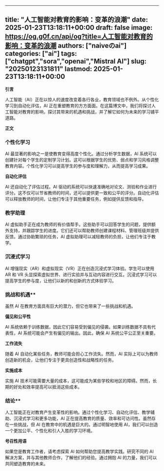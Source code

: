 
---
title: "人工智能对教育的影响：变革的浪潮"
date: 2025-01-23T13:18:11+00:00
draft: false
image: https://og.g0f.cn/api/og?title=人工智能对教育的影响：变革的浪潮
authors: ["naiveのai"]
categories: ["ai"]
tags: ["chatgpt","sora","openai","Mistral AI"]
slug: "20250123131811"
lastmod: 2025-01-23T13:18:11+00:00
---
**引言**

人工智能（AI）正在以惊人的速度改变着各行各业，教育领域也不例外。从个性化学习到自动化评估，AI 正在重塑教育的方方面面。在这篇博文中，我们将探讨人工智能对教育的影响，探讨其带来的机遇和挑战，并了解它如何为未来的学习铺平道路。

**正文**

### 个性化学习

AI 最显著的影响之一是使教育变得高度个性化。通过分析学生数据，AI 系统可以创建针对每个学生的定制学习计划。这可以根据学生的优势、弱点和学习风格调整教育内容。个性化学习可以提高学生的参与度和理解力，从而提高学习成果。

**自动化评估**

AI 还自动化了评估过程。AI 驱动的系统可以快速准确地对论文、测验和作业进行评分。这不仅可以节省教师的时间，还可以提供更一致和公平的评分。自动化评估可以释放教师的时间，让他们专注于其他重要任务，例如提供反馈和指导。

### 教学助理

AI 虚拟助手正在成为教师的有价值帮手。这些助手可以回答学生的问题，提供额外支持，并跟踪学生的进度。它们还可以帮助教师创建课程材料、管理班级并提供反馈。通过协助繁琐的任务，AI 虚拟助理可以减轻教师的负担，让他们专注于教学。

### 沉浸式学习

AI 增强现实（AR）和虚拟现实（VR）正在创造沉浸式学习体验。学生可以使用 AR 和 VR 头显探索虚拟世界、进行实验并与互动内容进行交互。沉浸式学习可以提高学生的参与度，让他们以新的和创新的方式体验学习。

### 挑战和机遇**

虽然 AI 在教育方面具有巨大的潜力，但它也带来了一些挑战和机遇。

**偏见和公平性**

AI 系统依赖于训练数据，因此它们容易受到偏见的侵袭。如果训练数据不具有代表性，AI 系统可能会产生有偏见的输出。因此，确保 AI 系统公平公正至关重要。

**工作流失**

随着 AI 自动化某些任务，教师可能会担心工作流失。然而，AI 实际上可以为教师创造新的机会，让他们专注于更具创造性和战略性的任务。

**实施成本**

实施 AI 技术可能需要大量的成本，这可能成为某些学校和地区的障碍。然而，长期的好处和效率提高可以抵消这些成本。

### 结论**

人工智能正在对教育产生变革性的影响。通过个性化学习、自动化评估、教学辅助、沉浸式学习和更多功能，AI 正在提高教育的质量、效率和可访问性。虽然存在一些挑战，但 AI 在教育中的机遇是巨大的。通过明智地使用 AI，我们可以创造一个更加公平、个性化和引人入胜的学习环境。

**号召性用语**

如果您是教育工作者，请考虑探索 AI 如何帮助您提高教学实践。研究不同的 AI 解决方​​案，并与其他教师合作，了解他们的经验。通过拥抱 AI 的力量，我们可以共同塑造教育的未来。